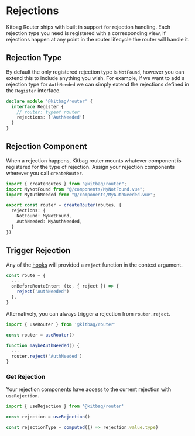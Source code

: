 # Rejections

Kitbag Router ships with built in support for rejection handling. Each rejection type you need is registered with a corresponding view, if rejections happen at any point in the router lifecycle the router will handle it.

## Rejection Type

By default the only registered rejection type is `NotFound`, however you can extend this to include anything you wish. For example, if we want to add a rejection type for `AuthNeeded` we can simply extend the rejections defined in the `Register` interface.

```ts
declare module '@kitbag/router' {
  interface Register {
    // router: typeof router
    rejections: ['AuthNeeded']
  }
}
```

## Rejection Component

When a rejection happens, Kitbag router mounts whatever component is registered for the type of rejection. Assign your rejection components wherever you call `createRouter`.

```ts
import { createRoutes } from "@kitbag/router";
import MyNotFound from "@/components/MyNotFound.vue";
import MyAuthNeeded from "@/components/MyAuthNeeded.vue";

export const router = createRouter(routes, {
  rejections: {
    NotFound: MyNotFound,
    AuthNeeded: MyAuthNeeded,
  }
})
```

## Trigger Rejection

Any of the [hooks](/advanced-concepts/hooks) will provided a `reject` function in the context argument.

```ts
const route = {
  ...
  onBeforeRouteEnter: (to, { reject }) => {
    reject('AuthNeeded')
  },
}
```

Alternatively, you can always trigger a rejection from `router.reject`.

```ts
import { useRouter } from '@kitbag/router'

const router = useRouter()

function maybeAuthNeeded() {
  ...
  router.reject('AuthNeeded')
}
```

### Get Rejection

Your rejection components have access to the current rejection with `useRejection`.

```ts
import { useRejection } from '@kitbag/router'

const rejection = useRejection()

const rejectionType = computed(() => rejection.value.type)
```
